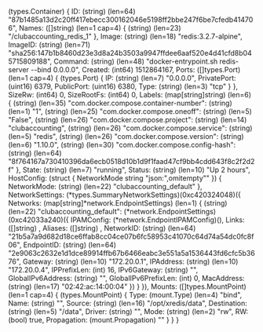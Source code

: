 (types.Container) {
 ID: (string) (len=64) "87b1485a13d2c20ff417ebecc300162046e5198ff2bbe247f6be7cfedb414706",
 Names: ([]string) (len=1 cap=4) {
  (string) (len=23) "/clubaccounting_redis_1"
 },
 Image: (string) (len=18) "redis:3.2.7-alpine",
 ImageID: (string) (len=71) "sha256:147b1b8460d23e3d8a24b3503a9947ffdee6aaf520e4d41cfd8b045715809188",
 Command: (string) (len=48) "docker-entrypoint.sh redis-server --bind 0.0.0.0",
 Created: (int64) 1512864167,
 Ports: ([]types.Port) (len=1 cap=4) {
  (types.Port) {
   IP: (string) (len=7) "0.0.0.0",
   PrivatePort: (uint16) 6379,
   PublicPort: (uint16) 6380,
   Type: (string) (len=3) "tcp"
  }
 },
 SizeRw: (int64) 0,
 SizeRootFs: (int64) 0,
 Labels: (map[string]string) (len=6) {
  (string) (len=35) "com.docker.compose.container-number": (string) (len=1) "1",
  (string) (len=25) "com.docker.compose.oneoff": (string) (len=5) "False",
  (string) (len=26) "com.docker.compose.project": (string) (len=14) "clubaccounting",
  (string) (len=26) "com.docker.compose.service": (string) (len=5) "redis",
  (string) (len=26) "com.docker.compose.version": (string) (len=6) "1.10.0",
  (string) (len=30) "com.docker.compose.config-hash": (string) (len=64) "8f764167a730410396da6ecb0518d10b1d9f1faad47cf9bb4cdd643f8c2f2d2f"
 },
 State: (string) (len=7) "running",
 Status: (string) (len=10) "Up 2 hours",
 HostConfig: (struct { NetworkMode string "json:\",omitempty\"" }) {
  NetworkMode: (string) (len=22) "clubaccounting_default"
 },
 NetworkSettings: (*types.SummaryNetworkSettings)(0xc420324048)({
  Networks: (map[string]*network.EndpointSettings) (len=1) {
   (string) (len=22) "clubaccounting_default": (*network.EndpointSettings)(0xc42033a240)({
    IPAMConfig: (*network.EndpointIPAMConfig)(<nil>),
    Links: ([]string) <nil>,
    Aliases: ([]string) <nil>,
    NetworkID: (string) (len=64) "21b5a7a9d682d18ce6ffab8cc04ce07b6fc58953c41070c64d74a54dc0fc8f06",
    EndpointID: (string) (len=64) "2e9063c2632e1d1dce89914ffb67b6466eabc3e551a5a1536443fd6cfc5b3676",
    Gateway: (string) (len=10) "172.20.0.1",
    IPAddress: (string) (len=10) "172.20.0.4",
    IPPrefixLen: (int) 16,
    IPv6Gateway: (string) "",
    GlobalIPv6Address: (string) "",
    GlobalIPv6PrefixLen: (int) 0,
    MacAddress: (string) (len=17) "02:42:ac:14:00:04"
   })
  }
 }),
 Mounts: ([]types.MountPoint) (len=1 cap=4) {
  (types.MountPoint) {
   Type: (mount.Type) (len=4) "bind",
   Name: (string) "",
   Source: (string) (len=16) "/opt/xredis/data",
   Destination: (string) (len=5) "/data",
   Driver: (string) "",
   Mode: (string) (len=2) "rw",
   RW: (bool) true,
   Propagation: (mount.Propagation) ""
  }
 }
}
